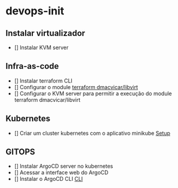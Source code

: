 # devops-init

## Instalar virtualizador

- [] Instalar KVM server

## Infra-as-code

- [] Instalar terraform CLI
- [] Configurar o module [terraform dmacvicar/libvirt](https://registry.terraform.io/providers/dmacvicar/libvirt/latest)
- [] Configurar o KVM server para permitir a execução do module terraform dmacvicar/libvirt

## Kubernetes

- [] Criar um cluster kubernetes com o aplicativo minikube [Setup](https://minikube.sigs.k8s.io/docs/)

## GITOPS

- [] Instalar ArgoCD server no kubernetes
- [] Acessar a interface web do ArgoCD
- [] Instalar o ArgoCD CLI [CLI](https://argo-cd.readthedocs.io/en/stable/cli_installation/)
